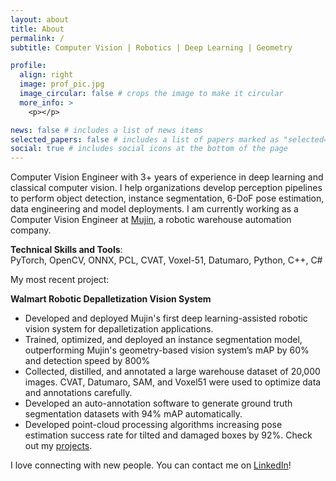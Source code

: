 ```yaml
---
layout: about
title: About
permalink: /
subtitle: Computer Vision | Robotics | Deep Learning | Geometry

profile:
  align: right
  image: prof_pic.jpg
  image_circular: false # crops the image to make it circular
  more_info: >  
    <p></p>

news: false # includes a list of news items
selected_papers: false # includes a list of papers marked as "selected={true}"
social: true # includes social icons at the bottom of the page
---
```


Computer Vision Engineer with 3+ years of experience in deep learning and classical computer vision. I help organizations develop perception pipelines to perform object detection, instance segmentation, 6-DoF pose estimation, data engineering and model deployments. I am currently working as a Computer Vision Engineer at [Mujin](https://mujin-corp.com/), a robotic warehouse automation company.  

**Technical Skills and Tools**:  
PyTorch, OpenCV, ONNX, PCL, CVAT, Voxel-51, Datumaro, Python, C++, C#  

My most recent project:  

**Walmart Robotic Depalletization Vision System**  
* Developed and deployed Mujin's first deep learning-assisted robotic vision system for depalletization applications.
* Trained, optimized, and deployed an instance segmentation model, outperforming Mujin's geometry-based vision system’s mAP by 60% and detection speed by 800%
* Collected, distilled, and annotated a large warehouse dataset of 20,000 images. CVAT, Datumaro, SAM, and Voxel51 were used to optimize data and annotations carefully.
* Developed an auto-annotation software to generate ground truth segmentation datasets with 94% mAP automatically.
* Developed point-cloud processing algorithms increasing pose estimation success rate for tilted and damaged boxes by 92%. 
Check out my [projects](https://abdul-mukit.github.io/projects).  

I love connecting with new people. You can contact me on [LinkedIn](https://www.linkedin.com/in/abdul-mukit-in/)!  
